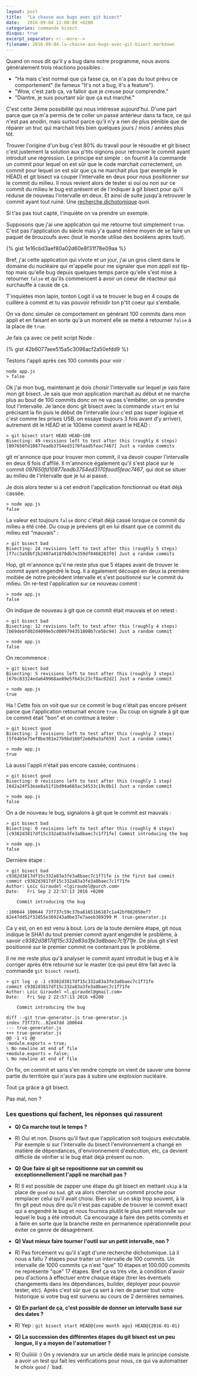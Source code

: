 ```yaml
---
layout: post
title:  "La chasse aux bugs avec git bisect"
date:   2016-09-04 12:00:00 +0200
categories: commande bisect
disqus: true
excerpt_separator: <!--more-->
filename: 2016-09-04-la-chasse-aux-bugs-avec-git-bisect.markdown
---
```

Quand on nous dit qu'il y a bug dans notre programme, nous avons généralement trois réactions possibles :

- "Ha mais c'est normal que ça fasse ça, on n'a pas du tout prévu ce comportement" (le fameux "It's not a bug, it's a feature").
- "Wow, c'est zarb ça, va falloir que je creuse pour comprendre."
- "Diantre, je suis pourtant sûr que ça eut marché."
<!--more-->

C'est cette 3ème possibilité qui nous intéresse aujourd'hui. D'une part parce que ça m'a permis de te coller un passé antérieur dans ta face, ce qui n'est pas anodin, mais surtout parce qu'il n'y a rien de plus pénible que de réparer un truc qui marchait très bien quelques jours / mois / années plus tôt.

Trouver l'origine d'un bug c'est 80% du travail pour le résoudre et git bisect c'est justement la solution aux p'tits oignons pour retrouver le commit ayant introduit une régression.
Le principe est simple : on fournit à la commande un commit pour lequel on est sûr que le code marchait correctement, un commit pour lequel on est sûr que ça ne marchait plus (par exemple le HEAD) et git bisect va couper l'intervalle en deux pour nous positionner sur le commit du milieu. Il nous revient alors de tester si oui ou non sur ce commit du milieu le bug est présent et de l'indiquer à git bisect pour qu'il réduise de nouveau l'intervalle en deux. Et ainsi de suite jusqu'à retrouver le commit ayant tout ruiné.
Une [recherche dichotomique](https://fr.wikipedia.org/wiki/Recherche_dichotomique) quoi.

Si t'as pas tout capté, t'inquiète on va prendre un exemple.

Supposons que j'ai une application qui me retourne tout simplement `true`. C'est pas l'application du siècle mais y'a quand même moyen de se faire un paquet de brouzoufs avec (tout le monde utilise des booléens après tout).

{% gist 1e16cbd3aef80a02d60e8f31f78e09aa %}

Bref, j'ai cette application qui vivote et un jour, j'ai un gros client dans le domaine du nucléaire qui m'appelle pour me signaler que mon appli est tip-top mais qu'elle bug depuis quelques temps parce qu'elle s'est mise à retourner `false` et qu'ils commencent à avoir un coeur de réacteur qui surchauffe à cause de ça.

T'inquiètes mon lapin, tonton Logit il va te trouver le bug en 4 coups de cuillère à commit et tu vas pouvoir refroidir ton p'tit coeur qui s'emballe.

On va donc simuler ce comportement en générant 100 commits dans mon appli et en faisant en sorte qu'à un moment elle se mette à retourner `false` à la place de `true`.

Je fais ça avec ce petit script Node :

{% gist 42b6077aee515a5c3096acf2a50efdd9 %}

Testons l'appli après ces 100 commits pour voir :

```
node app.js
> false
```

Ok j'ai mon bug, maintenant je dois choisir l'intervalle sur lequel je vais faire mon git bisect. Je sais que mon application marchait au début et ne marche plus au bout de 100 commits donc on ne va pas s'embêter, on va prendre tout l'intervalle.
Je lance donc git bisect avec la commande `start` en lui précisant la fin puis le début de l'intervalle (oui c'est pas super logique et c'est comme les prises USB, on essaye toujours 3 fois avant d'y arriver), autrement dit le HEAD et le 100ème commit avant le HEAD :

```
> git bisect start HEAD HEAD~100
Bisecting: 49 revisions left to test after this (roughly 6 steps)
[097650fd10877eadb3754ed3170faad5feac7467] Just a random commits
```

git m'annonce que pour trouver mon commit, il va devoir couper l'intervalle en deux 6 fois d'affilé. Il m'annonce également qu'il s'est placé sur le commit *097650fd10877eadb3754ed3170faad5feac7467*, qui doit se situer au milieu de l'intervalle que je lui ai passé.

Je dois alors tester si à cet endroit l'application fonctionnait ou était déjà cassée.

```
> node app.js
false
```

La valeur est toujours `false` donc c'était déjà cassé lorsque ce commit du milieu a été créé. Du coup je préviens git en lui disant que ce commit du milieu est "mauvais" :

```
> git bisect bad
Bisecting: 24 revisions left to test after this (roughly 5 steps)
[f7cc3a58bf2b2407a41870db7e359df0468283f0] Just a random commits
```

Hop, git m'annonce qu'il ne reste plus que 5 étapes avant de trouver le commit ayant engendré le bug. Il a également découpé en deux la première moitiée de notre précédent intervalle et s'est positionné sur le commit du milieu. On re-test l'application sur ce nouveau commit :

```
> node app.js
false
```

On indique de nouveau à git que ce commit était mauvais et on retest :

```
> git bisect bad
Bisecting: 12 revisions left to test after this (roughly 4 steps)
[b69debfd02d4099e5cd009794351800b7ce5bc94] Just a random commit

> node app.js
false
```

On recommence :

```
> git bisect bad
Bisecting: 5 revisions left to test after this (roughly 3 steps)
[67bc83324eda649968ae89e5f643c23cf8ac02d2] Just a random commit

> node app.js
true
```

Ha ! Cette fois on voit que sur ce commit le bug n'était pas encore présent parce que l'application retournait encore `true`. Du coup on signale à git que ce commit était "bon" et on continue à tester :

```
> git bisect good
Bisecting: 2 revisions left to test after this (roughly 2 steps)
[5f64b5e75ef0be301e27b9bd160f2e6d9a3af659] Just a random commit

> node app.js
true
```

Là aussi l'appli n'était pas encore cassée, continuons :

```
> git bisect good
Bisecting: 0 revisions left to test after this (roughly 1 step)
[642a24f53eae8a51f1bd94a665ac34533c19c0b1] Just a random commit

> node app.js
false
```

On a de nouveau le bug, signalons à git que le commit est mauvais :

```
> git bisect bad
Bisecting: 0 revisions left to test after this (roughly 0 steps)
[c9382d3817df15c332a83a3fe3a8baec7c1f71fe] Commit introducing the bug

> node app.js
false
```

Dernière étape :

```
> git bisect bad
c9382d3817df15c332a83a3fe3a8baec7c1f71fe is the first bad commit
commit c9382d3817df15c332a83a3fe3a8baec7c1f71fe
Author: Loïc Giraudel <lgiraudel@purch.com>
Date:   Fri Sep 2 22:57:13 2016 +0200

    Commit introducing the bug

:100644 100644 73f737c59c37ba81651b6187c1a42bf082050ef7 82e47dd52f32855e369243a0be37e7aeeb389399 M  true-generator.js
```

Ca y est, on en est venu à bout. Lors de la toute dernière étape, git nous indique le SHA1 du tout premier commit ayant engendré le problème, à savoir *c9382d3817df15c332a83a3fe3a8baec7c1f71fe*.
De plus git s'est positionné sur le premier commit ne contenant pas le problème.

Il ne me reste plus qu'à analyser le commit ayant introduit le bug et à le corriger après être retourné sur le master (ce qui peut être fait avec la commande `git bisect reset`).

```
> git log -p -1 c9382d3817df15c332a83a3fe3a8baec7c1f71fe
commit c9382d3817df15c332a83a3fe3a8baec7c1f71fe
Author: Loïc Giraudel <l.giraudel@gmail.com>
Date:   Fri Sep 2 22:57:13 2016 +0200
 
    Commit introducing the bug
 
diff --git true-generator.js true-generator.js
index 73f737c..82e47dd 100644
--- true-generator.js
+++ true-generator.js
@@ -1 +1 @@
-module.exports = true;
\ No newline at end of file
+module.exports = false;
\ No newline at end of file
```

On fix, on commit et sans s'en rendre compte on vient de sauver une bonne partie du territoire qui n'aura pas à subire une explosion nucléaire.

Tout ça grâce à git bisect.

Pas mal, non ?

### Les questions qui fachent, les réponses qui rassurent

- __Q) Ca marche tout le temps ?__
- R) Oui et non. Disons qu'il faut que l'application soit toujours exécutable. Par exemple si sur l'intervalle du bisect l'environnement a changé en matière de dépendances, d'environnement d'exécution, etc, ça devient difficile de vérifier si le bug était déjà présent ou non.

- __Q) Que faire si git se repositionne sur un commit ou exceptionnellement l'appli ne marchait pas ?__
- R) Il est possible de zapper une étape du git bisect en mettant `skip` à la place de `good` ou `bad`. git va alors chercher un commit proche pour remplacer celui qu'il avait choisi.
Bien sûr, si on *skip* trop souvent, à la fin git peut nous dire qu'il n'est pas capable de trouver le commit exact qui a engendré le bug et nous fournira plutôt le plus petit intervalle sur lequel le bug a été introduit. Ca encourage à faire des petits commits et à faire en sorte que la branche reste en permanence opérationnelle pour éviter ce genre de désagrément.

- __Q) Vaut mieux faire tourner l'outil sur un petit intervalle, non ?__
- R) Pas forcément vu qu'il s'agit d'une recherche dichotomique. Là il nous a fallu 7 étapes pour traiter un intervalle de 100 commits. Un intervalle de 1000 commits ça n'est "que" 10 étapes et 100.000 commits ne représente "que" 17 étapes. Bref ça va très vite, à condition d'avoir peu d'actions à effectuer entre chaque étape (tirer les éventuels changements dans les dépendances, builder, déployer pour pouvoir tester, etc). Après c'est sûr que ça sert à rien de parser tout votre historique si votre bug est survenu au cours de 2 dernières semaines.

- __Q) En parlant de ça, c'est possible de donner un intervalle basé sur des dates ?__
- R) Yep : `git bisect start HEAD@{one month ago} HEAD@{2016-01-01}`

- __Q) La succession des différentes étapes du git bisect est un peu longue, il y a moyen de l'automatiser ?__
- R) Ouiiiiiii :) On y reviendra sur un article dédié mais le principe consiste à avoir un test qui fait les vérifications pour nous, ce qui va automatiser le choix `good` / `bad.
